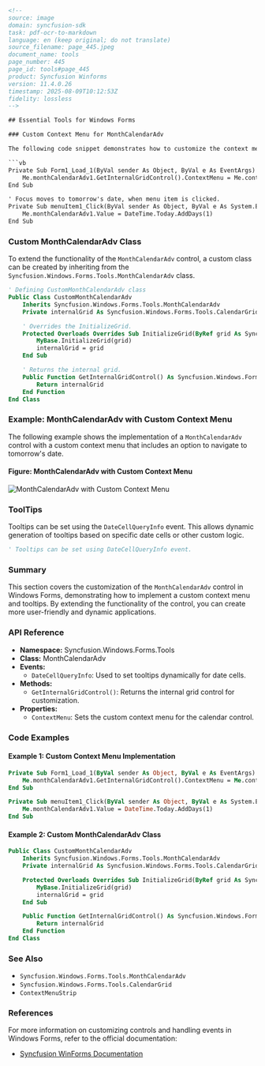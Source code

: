 ```html
<!-- 
source: image
domain: syncfusion-sdk
task: pdf-ocr-to-markdown
language: en (keep original; do not translate)
source_filename: page_445.jpeg
document_name: tools
page_number: 445
page_id: tools#page_445
product: Syncfusion Winforms
version: 11.4.0.26
timestamp: 2025-08-09T10:12:53Z
fidelity: lossless
-->

## Essential Tools for Windows Forms

### Custom Context Menu for MonthCalendarAdv

The following code snippet demonstrates how to customize the context menu for a `MonthCalendarAdv` control, allowing users to navigate to tomorrow's date when a specific menu item is clicked.

```vb
Private Sub Form1_Load_1(ByVal sender As Object, ByVal e As EventArgs)
    Me.monthCalendarAdv1.GetInternalGridControl().ContextMenu = Me.contextMenuStrip1
End Sub

' Focus moves to tomorrow's date, when menu item is clicked.
Private Sub menuItem1_Click(ByVal sender As Object, ByVal e As System.EventArgs)
    Me.monthCalendarAdv1.Value = DateTime.Today.AddDays(1)
End Sub
```

### Custom MonthCalendarAdv Class

To extend the functionality of the `MonthCalendarAdv` control, a custom class can be created by inheriting from the `Syncfusion.Windows.Forms.Tools.MonthCalendarAdv` class.

```vb
' Defining CustomMonthCalendarAdv class
Public Class CustomMonthCalendarAdv
    Inherits Syncfusion.Windows.Forms.Tools.MonthCalendarAdv
    Private internalGrid As Syncfusion.Windows.Forms.Tools.CalendarGrid

    ' Overrides the InitializeGrid.
    Protected Overloads Overrides Sub InitializeGrid(ByRef grid As Syncfusion.Windows.Forms.Tools.CalendarGrid)
        MyBase.InitializeGrid(grid)
        internalGrid = grid
    End Sub

    ' Returns the internal grid.
    Public Function GetInternalGridControl() As Syncfusion.Windows.Forms.Tools.CalendarGrid
        Return internalGrid
    End Function
End Class
```

### Example: MonthCalendarAdv with Custom Context Menu

The following example shows the implementation of a `MonthCalendarAdv` control with a custom context menu that includes an option to navigate to tomorrow's date.

#### Figure: MonthCalendarAdv with Custom Context Menu
![MonthCalendarAdv with Custom Context Menu](https://i.imgur.com/11.png)

### ToolTips

Tooltips can be set using the `DateCellQueryInfo` event. This allows dynamic generation of tooltips based on specific date cells or other custom logic.

```vb
' Tooltips can be set using DateCellQueryInfo event.
```

### Summary

This section covers the customization of the `MonthCalendarAdv` control in Windows Forms, demonstrating how to implement a custom context menu and tooltips. By extending the functionality of the control, you can create more user-friendly and dynamic applications.

### API Reference

- **Namespace:** Syncfusion.Windows.Forms.Tools
- **Class:** MonthCalendarAdv
- **Events:**
  - `DateCellQueryInfo`: Used to set tooltips dynamically for date cells.
- **Methods:**
  - `GetInternalGridControl()`: Returns the internal grid control for customization.
- **Properties:**
  - `ContextMenu`: Sets the custom context menu for the calendar control.

### Code Examples

#### Example 1: Custom Context Menu Implementation

```vb
Private Sub Form1_Load_1(ByVal sender As Object, ByVal e As EventArgs)
    Me.monthCalendarAdv1.GetInternalGridControl().ContextMenu = Me.contextMenuStrip1
End Sub

Private Sub menuItem1_Click(ByVal sender As Object, ByVal e As System.EventArgs)
    Me.monthCalendarAdv1.Value = DateTime.Today.AddDays(1)
End Sub
```

#### Example 2: Custom MonthCalendarAdv Class

```vb
Public Class CustomMonthCalendarAdv
    Inherits Syncfusion.Windows.Forms.Tools.MonthCalendarAdv
    Private internalGrid As Syncfusion.Windows.Forms.Tools.CalendarGrid

    Protected Overloads Overrides Sub InitializeGrid(ByRef grid As Syncfusion.Windows.Forms.Tools.CalendarGrid)
        MyBase.InitializeGrid(grid)
        internalGrid = grid
    End Sub

    Public Function GetInternalGridControl() As Syncfusion.Windows.Forms.Tools.CalendarGrid
        Return internalGrid
    End Function
End Class
```

### See Also

- `Syncfusion.Windows.Forms.Tools.MonthCalendarAdv`
- `Syncfusion.Windows.Forms.Tools.CalendarGrid`
- `ContextMenuStrip`

### References

For more information on customizing controls and handling events in Windows Forms, refer to the official documentation:

- [Syncfusion WinForms Documentation](https://help.syncfusion.com/windowsforms)

<!-- tags: [winforms, monthcalendar, calendar, contextmenu, tooltips, datecellqueryinfo, event, customcontrols, controls, windowsforms] keywords: [monthcalendaradv, contextmenu, customcontrols, tooltips, datelinequeryinfo, contextmenustrip, windowsforms, datetime, navigation, userinterface, userinput, dynamic, customization, customizationcontrols, form1] -->
```